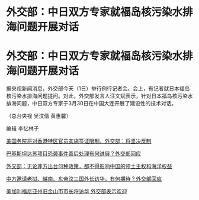 # 外交部：中日双方专家就福岛核污染水排海问题开展对话

# 外交部：中日双方专家就福岛核污染水排海问题开展对话

据央视新闻消息，外交部今天（1日）举行例行记者会。会上，有记者就日本福岛核污染水排海问题提问。对此，外交部发言人汪文斌表示，针对日本福岛核污染水排海问题，中日双方专家于3月30日在中国大连开展了建设性的技术对话。

（总台央视 吴汶倩 黄惠馨）

编辑 李忆林子

[美国务院将对香港特区官员实施签证限制，外交部：将坚决反制](https://news.qq.com/rain/a/20240401A053KW00)

[巴基斯坦达苏项目恐袭事件善后处理有何进展？外交部回应](https://news.qq.com/rain/a/20240401A056TK00)

[外交部：无论菲方出台何种政策，都不得影响中国的领土主权和海洋权益](https://news.qq.com/rain/a/20240401A053LM00)

[中方邀请老挝、越南、东帝汶三国外长访华，有何期待？外交部回应](https://news.qq.com/rain/a/20240401A0592J00)

[美加利福尼亚州旧金山市市长将访华 外交部表示欢迎](https://news.qq.com/rain/a/20240401A05AZQ00)

